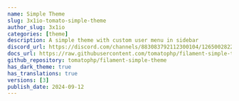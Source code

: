```yaml
---
name: Simple Theme
slug: 3x1io-tomato-simple-theme
author_slug: 3x1io
categories: [theme]
description: A simple theme with custom user menu in sidebar
discord_url: https://discord.com/channels/883083792112300104/1265002822605344871
docs_url: https://raw.githubusercontent.com/tomatophp/filament-simple-theme/master/README.md
github_repository: tomatophp/filament-simple-theme
has_dark_theme: true
has_translations: true
versions: [3]
publish_date: 2024-09-12
---
```

